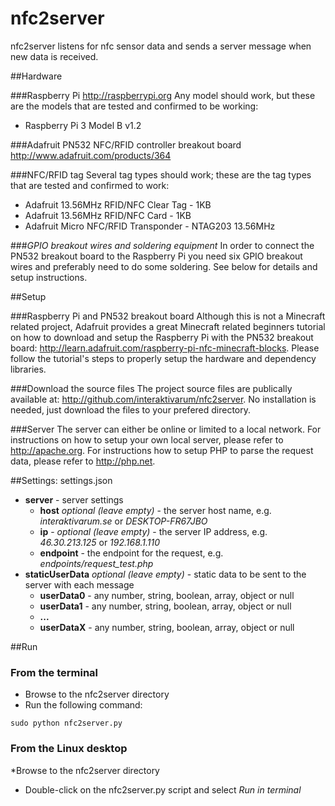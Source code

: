 # nfc2server

nfc2server listens for nfc sensor data and sends a server message when new data is received.

##Hardware

###Raspberry Pi
http://raspberrypi.org
Any model should work, but these are the models that are tested and confirmed to be working:
* Raspberry Pi 3 Model B v1.2

###Adafruit PN532 NFC/RFID controller breakout board
http://www.adafruit.com/products/364

###NFC/RFID tag
Several tag types should work; these are the tag types that are tested and confirmed to work:
* Adafruit 13.56MHz RFID/NFC Clear Tag - 1KB
* Adafruit 13.56MHz RFID/NFC Card - 1KB
* Adafruit Micro NFC/RFID Transponder - NTAG203 13.56MHz

###*GPIO breakout wires and soldering equipment*
In order to connect the PN532 breakout board to the Raspberry Pi you need six GPIO breakout wires and preferably need to do some soldering. See below for details and setup instructions.

##Setup

###Raspberry Pi and PN532 breakout board
Although this is not a Minecraft related project, Adafruit provides a great Minecraft related beginners tutorial on how to download and setup the Raspberry Pi with the PN532 breakout board: http://learn.adafruit.com/raspberry-pi-nfc-minecraft-blocks. Please follow the tutorial's steps to properly setup the hardware and dependency libraries. 

###Download the source files
The project source files are publically available at: http://github.com/interaktivarum/nfc2server. No installation is needed, just download the files to your prefered directory.

###Server
The server can either be online or limited to a local network. For instructions on how to setup your own local server, please refer to http://apache.org. 
For instructions how to setup PHP to parse the request data, please refer to http://php.net.

##Settings: settings.json

* **server** - server settings
	* **host** *optional (leave empty)* - the server host name, e.g. *interaktivarum.se* or *DESKTOP-FR67JBO*   
	* **ip** - *optional (leave empty)* - the server IP address, e.g. *46.30.213.125* or *192.168.1.110*
	* **endpoint** - the endpoint for the request, e.g. *endpoints/request_test.php*
* **staticUserData** *optional (leave empty)* - static data to be sent to the server with each message
	* **userData0** - any number, string, boolean, array, object or null
	* **userData1** - any number, string, boolean, array, object or null
	* **...**
	* **userDataX** - any number, string, boolean, array, object or null

##Run

### From the terminal
* Browse to the nfc2server directory 
* Run the following command:
```
sudo python nfc2server.py
```

### From the Linux desktop
*Browse to the nfc2server directory
* Double-click on the nfc2server.py script and select *Run in terminal*